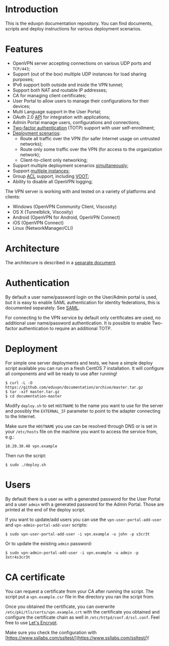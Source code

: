 # Introduction

This is the eduvpn documentation repository. You can find documents, scripts
and deploy instructions for various deployment scenarios.

# Features

- OpenVPN server accepting connections on various UDP ports and `TCP/443`;
- Support (out of the box) multiple UDP instances for load sharing purposes;
- IPv6 support both outside and inside the VPN tunnel;
- Support both NAT and routable IP addresses;
- CA for managing client certificates;
- User Portal to allow users to manage their configurations for their 
  devices;
- Multi Language support in the User Portal;
- OAuth 2.0 [API](API.md) for integration with applications;
- Admin Portal manage users, configurations and connections;
- [Two-factor authentication](2FA.md) (TOTP) support with user self-enrollment;
- [Deployment scenarios](POOL_CONFIG.md):
  - Route all traffic over the VPN (for safer Internet usage on untrusted 
    networks);
  - Route only some traffic over the VPN (for access to the organization 
    network);
  - Client-to-client only networking;
- Support multiple deployment scenarios [simultaneously](MULTI_POOL.md);
- Support [multiple instances](MULTI_INSTANCE.md); 
- Group [ACL](ACL.md) support, including [VOOT](http://openvoot.org/);
- Ability to disable all OpenVPN logging;

The VPN server is working with and tested on a variety of platforms and 
clients:
  - Windows (OpenVPN Community Client, Viscosity)
  - OS X (Tunnelblick, Viscosity)
  - Android (OpenVPN for Android, OpenVPN Connect)
  - iOS (OpenVPN Connect)
  - Linux (NetworkManager/CLI)

# Architecture

The architecure is described in a [separate document](ARCHITECTURE.md).

# Authentication 

By default a user name/password login on the User/Admin portal is used, but it 
is easy to enable SAML authentication for identity federations, this is 
documented separately. See [SAML](SAML.md).

For connecting to the VPN service by default only certificates are used, no 
additional user name/password authentication. It is possible to enable Two-factor
authentication to require an additional TOTP.

# Deployment

For simple one server deployments and tests, we have a simple deploy script 
available you can run on a fresh CentOS 7 installation. It will configure all
components and will be ready to use after running!

    $ curl -L -O https://github.com/eduvpn/documentation/archive/master.tar.gz
    $ tar -xzf master.tar.gz
    $ cd documentation-master

Modify `deploy.sh` to set `HOSTNAME` to the name you want to use for the server 
and possibly the `EXTERNAL_IF` parameter to point to the adapter connecting to 
the Internet. 

Make sure the `HOSTNAME` you use can be resolved through DNS or is set in your
`/etc/hosts` file on the machine you want to access the service from, e.g.:

    10.20.30.40 vpn.example

Then run the script:

    $ sudo ./deploy.sh

# Users

By default there is a user `me` with a generated password for the User Portal
and a user `admin` with a generated password for the Admin Portal. Those are
printed at the end of the deploy script.

If you want to update/add users you can use the `vpn-user-portal-add-user` and
`vpn-admin-portal-add-user` scripts:

    $ sudo vpn-user-portal-add-user -i vpn.example -u john -p s3cr3t

Or to update the existing `admin` password:

    $ sudo vpn-admin-portal-add-user -i vpn.example -u admin -p 3xtr4s3cr3t

# CA certificate
You can request a certificate from your CA after running the script. The script
put a `vpn.example.csr` file in the directory you ran the script from.

Once you obtained the certificate, you can overwrite 
`/etc/pki/tls/certs/vpn.example.crt` with the certificate you obtained and 
configure the certificate chain as well in `/etc/httpd/conf.d/ssl.conf`. Feel
free to use [Let's Encrypt](https://letsencrypt.org/).

Make sure you check the configuration with 
[https://www.ssllabs.com/ssltest/](https://www.ssllabs.com/ssltest/)!
